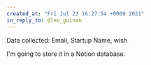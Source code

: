 ```yaml
---
created_at: "Fri Jul 23 16:27:54 +0000 2021"
in_reply_to: @leo_guinan
---
```


Data collected:
Email, Startup Name, wish

I'm going to store it in a Notion database.